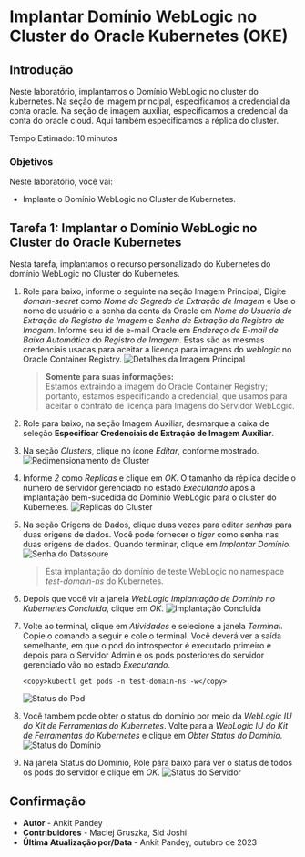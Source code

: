 # Implantar Domínio WebLogic no Cluster do Oracle Kubernetes (OKE)

## Introdução

Neste laboratório, implantamos o Domínio WebLogic no cluster do kubernetes. Na seção de imagem principal, especificamos a credencial da conta oracle. Na seção de imagem auxiliar, especificamos a credencial da conta do oracle cloud. Aqui também especificamos a réplica do cluster.

Tempo Estimado: 10 minutos

### Objetivos

Neste laboratório, você vai:

*   Implante o Domínio WebLogic no Cluster de Kubernetes.

## Tarefa 1: Implantar o Domínio WebLogic no Cluster do Oracle Kubernetes

Nesta tarefa, implantamos o recurso personalizado do Kubernetes do domínio WebLogic no Cluster do Kubernetes.

1.  Role para baixo, informe o seguinte na seção Imagem Principal, Digite _domain-secret_ como _Nome do Segredo de Extração de Imagem_ e Use o nome de usuário e a senha da conta da Oracle em _Nome do Usuário de Extração do Registro de Imagem_ e _Senha de Extração do Registro de Imagem_. Informe seu id de e-mail Oracle em _Endereço de E-mail de Baixa Automática do Registro de Imagem_. Estas são as mesmas credenciais usadas para aceitar a licença para imagens do _weblogic_ no Oracle Container Registry. ![Detalhes da Imagem Principal](images/primary-image-details.png)
    
    > **Somente para suas informações:**  
    > Estamos extraindo a imagem do Oracle Container Registry; portanto, estamos especificando a credencial, que usamos para aceitar o contrato de licença para Imagens do Servidor WebLogic.
    
2.  Role para baixo, na seção Imagem Auxiliar, desmarque a caixa de seleção **Especificar Credenciais de Extração de Imagem Auxiliar**.
    
3.  Na seção _Clusters_, clique no ícone _Editar_, conforme mostrado. ![Redimensionamento de Cluster](images/cluster-resize.png)
    
4.  Informe _2_ como _Replicas_ e clique em _OK_. O tamanho da réplica decide o número de servidor gerenciado no estado _Executando_ após a implantação bem-sucedida do Domínio WebLogic para o cluster do Kubernetes. ![Replicas do Cluster](images/cluster-replicas.png)
    
5.  Na seção Origens de Dados, clique duas vezes para editar _senhas_ para duas origens de dados. Você pode fornecer o _tiger_ como senha nas duas origens de dados. Quando terminar, clique em _Implantar Domínio_. ![Senha do Datasoure](images/datasource-password.png)
    
    > Esta implantação do domínio de teste WebLogic no namespace _test-domain-ns_ do Kubernetes.
    
6.  Depois que você vir a janela _WebLogic Implantação de Domínio no Kubernetes Concluída_, clique em _OK_. ![Implantação Concluída](images/deployment-complete.png)
    
7.  Volte ao terminal, clique em _Atividades_ e selecione a janela _Terminal_. Copie o comando a seguir e cole o terminal. Você deverá ver a saída semelhante, em que o pod do introspector é executado primeiro e depois para o Servidor Admin e os pods posteriores do servidor gerenciado vão no estado _Executando_.
    
        <copy>kubectl get pods -n test-domain-ns -w</copy>
        
    
    ![Status do Pod](images/pod-status.png)
    
8.  Você também pode obter o status do domínio por meio da _WebLogic IU do Kit de Ferramentas do Kubernetes_. Volte para a _WebLogic IU do Kit de Ferramentas do Kubernetes_ e clique em _Obter Status do Domínio_. ![Status do Domínio](images/domain-status.png)
    
9.  Na janela Status do Domínio, Role para baixo para ver o status de todos os pods do servidor e clique em _OK_. ![Status do Servidor](images/server-status.png)
    

## Confirmação

*   **Autor** - Ankit Pandey
*   **Contribuidores** - Maciej Gruszka, Sid Joshi
*   **Última Atualização por/Data** - Ankit Pandey, outubro de 2023